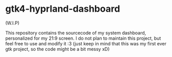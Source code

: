 # gtk4-hyprland-dashboard
(W.I.P)

This repository contains the sourcecode of my system dashboard, personalized for my 21:9 screen.
I do not plan to maintain this project, but feel free to use and modify it :3 
(just keep in mind that this was my first ever gtk project, so the code might be a bit messy xD)